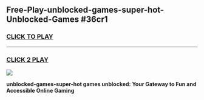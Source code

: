 
## Free-Play-unblocked-games-super-hot-Unblocked-Games #36cr1
<h3>
<a href="https://news.freeplayer.one?title=unblocked-games-super-hot&ref=8M">CLICK TO PLAY</a></h3>
<hr>

<h3>
<a href="https://news.freeplayer.one?title=unblocked-games-super-hot&ref=8M">CLICK 2 PLAY</a>
  
</h3>

<a href="https://news.freeplayer.one?title=unblocked-games-super-hot&ref=8M"><img src="https://clearcache.store/games.png"></a>


**unblocked-games-super-hot games unblocked: Your Gateway to Fun and Accessible Online Gaming**
